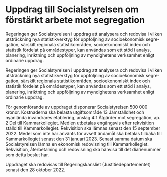 # Uppdrag till Socialstyrelsen om förstärkt arbete mot segregation

Regeringen ger Social­styrelsen i uppdrag att analy­sera och redovisa i vilken utsträck­ning nya statistik­verktyg för upp­följning av socio­ekonomisk segre­gation, särskilt regionala statistik­områden, socio­ekonomiskt index och statistik för­delat på områdes­typer, kan användas som ett stöd i analys, planering, inriktning och upp­följning av myndig­hetens verk­samhet enligt ordinarie uppdrag.

Regeringen ger Social­styrelsen i uppdrag att analy­sera och redovisa i vilken utsträck­ning nya statistik­verktyg för upp­följning av socio­ekonomisk segre­gation, särskilt regionala statistik­områden, socio­ekonomiskt index och statistik för­delat på områdes­typer, kan användas som ett stöd i analys, planering, inriktning och upp­följning av myndig­hetens verk­samhet enligt ordinarie uppdrag.

För genom­förande av upp­draget dispo­nerar Social­styrelsen 500 000 kronor. Kost­naderna ska belasta utgifts­område 13 Jäm­ställd­het och nyanlända invand­rares etable­ring, anslag 4:1 Åtgärder mot segre­gation, ap. 2 Del till Kam­mar­kollegiet. Medlen utbetalas engångs­vis efter rekvisi­tion ställd till Kammar­kollegiet. Rekvisi­tion ska lämnas senast den 15 september 2022. Medel som inte har använts för avsett ändamål ska betalas tillbaka till Kammar­kollegiet senast den 31 januari 2023. Senast samma datum ska Social­styrelsen lämna en ekono­misk redovis­ning till Kammar­kollegiet. Rekvisition, återbetal­ning och redo­visning ska hänvisa till det diarie­nummer som detta beslut har.

Uppdraget ska redovisas till Regerings­kansliet (Justitie­departe­mentet) senast den 28 oktober 2022.
